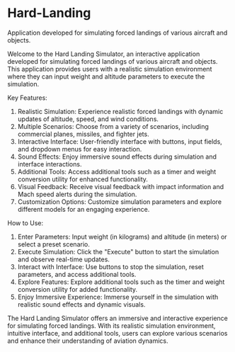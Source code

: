 # Hard-Landing
Application developed for simulating forced landings of various aircraft and objects. 

Welcome to the Hard Landing Simulator, an interactive application developed for simulating forced landings of various aircraft and objects. This application provides users with a realistic simulation environment where they can input weight and altitude parameters to execute the simulation.


Key Features:
1.	Realistic Simulation: Experience realistic forced landings with dynamic updates of altitude, speed, and wind conditions.
2.	Multiple Scenarios: Choose from a variety of scenarios, including commercial planes, missiles, and fighter jets.
3.	Interactive Interface: User-friendly interface with buttons, input fields, and dropdown menus for easy interaction.
4.	Sound Effects: Enjoy immersive sound effects during simulation and interface interactions.
5.	Additional Tools: Access additional tools such as a timer and weight conversion utility for enhanced functionality.
6.	Visual Feedback: Receive visual feedback with impact information and Mach speed alerts during the simulation.
7.	Customization Options: Customize simulation parameters and explore different models for an engaging experience.


How to Use:
1.	Enter Parameters: Input weight (in kilograms) and altitude (in meters) or select a preset scenario.
2.	Execute Simulation: Click the "Execute" button to start the simulation and observe real-time updates.
3.	Interact with Interface: Use buttons to stop the simulation, reset parameters, and access additional tools.
4.	Explore Features: Explore additional tools such as the timer and weight conversion utility for added functionality.
5.	Enjoy Immersive Experience: Immerse yourself in the simulation with realistic sound effects and dynamic visuals.



The Hard Landing Simulator offers an immersive and interactive experience for simulating forced landings. With its realistic simulation environment, intuitive interface, and additional tools, users can explore various scenarios and enhance their understanding of aviation dynamics.
